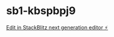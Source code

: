 # sb1-kbspbpj9

[Edit in StackBlitz next generation editor ⚡️](https://stackblitz.com/~/github.com/N0than/sb1-kbspbpj9)